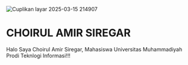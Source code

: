 ![Cuplikan layar 2025-03-15 214907](https://github.com/user-attachments/assets/ef078943-4e03-4abb-8f18-0d276ca8e9df)

# CHOIRUL AMIR SIREGAR 

Halo Saya Choirul Amir Siregar, Mahasiswa Universitas Muhammadiyah Prodi Teknlogi Informasi!!!
